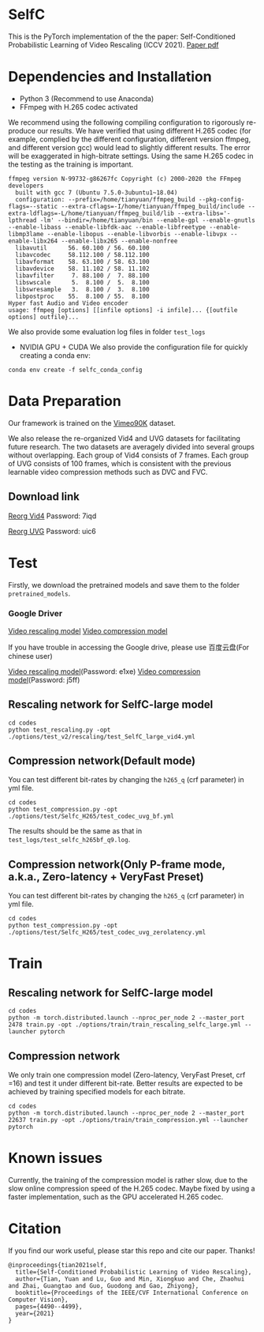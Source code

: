 # SelfC
This is the PyTorch implementation of the the paper: Self-Conditioned Probabilistic Learning of Video Rescaling (ICCV 2021). [Paper pdf](https://arxiv.org/abs/2107.11639)

# Dependencies and Installation

- Python 3 (Recommend to use Anaconda)
- FFmpeg with H.265 codec activated

We recommend using the following compiling configuration to rigorously re-produce our results. We have verified that using different H.265 codec (for example, complied by the different configuration, different version ffmpeg, and different version gcc) would lead to slightly different results. The error will be exaggerated in high-bitrate settings.
Using the same H.265 codec in the testing as the training is important. 
```
ffmpeg version N-99732-g86267fc Copyright (c) 2000-2020 the FFmpeg developers
  built with gcc 7 (Ubuntu 7.5.0-3ubuntu1~18.04)
  configuration: --prefix=/home/tianyuan/ffmpeg_build --pkg-config-flags=--static --extra-cflags=-I/home/tianyuan/ffmpeg_build/include --extra-ldflags=-L/home/tianyuan/ffmpeg_build/lib --extra-libs='-lpthread -lm' --bindir=/home/tianyuan/bin --enable-gpl --enable-gnutls --enable-libass --enable-libfdk-aac --enable-libfreetype --enable-libmp3lame --enable-libopus --enable-libvorbis --enable-libvpx --enable-libx264 --enable-libx265 --enable-nonfree
  libavutil      56. 60.100 / 56. 60.100
  libavcodec     58.112.100 / 58.112.100
  libavformat    58. 63.100 / 58. 63.100
  libavdevice    58. 11.102 / 58. 11.102
  libavfilter     7. 88.100 /  7. 88.100
  libswscale      5.  8.100 /  5.  8.100
  libswresample   3.  8.100 /  3.  8.100
  libpostproc    55.  8.100 / 55.  8.100
Hyper fast Audio and Video encoder
usage: ffmpeg [options] [[infile options] -i infile]... {[outfile options] outfile}...
```

We also provide some evaluation log files in folder `test_logs`

- NVIDIA GPU + CUDA
We also provide the configuration file for quickly creating a conda env:
```
conda env create -f selfc_conda_config
```
# Data Preparation

Our framework is trained on the [Vimeo90K](http://data.csail.mit.edu/tofu/dataset/vimeo_septuplet.zip) dataset.

We also release the re-organized Vid4 and UVG datasets for facilitating future research.
The two datasets are averagely divided into several groups without overlapping. Each group of Vid4 consists of 7 frames.
Each group of UVG consists of 100 frames, which is consistent with the previous learnable video compression methods such as DVC and FVC.
## Download link
[Reorg Vid4](https://pan.baidu.com/s/1sjEDtPgyfZjZRZTX8TF9hA) Password: 7iqd


[Reorg UVG](https://pan.baidu.com/s/13EdBLPmP4yTciL0FlhHEFQ) Password: uic6

# Test

Firstly, we download the pretrained models and save them to the folder `pretrained_models`.

### Google Driver
[Video rescaling model](https://drive.google.com/file/d/1v4bQRfaSHH3f5WegtF1d-7AqTJN6Y_kz/view?usp=sharing)
[Video compression model](https://drive.google.com/file/d/1Gx3h4vxUdgaAKi3P4xMoaN6wXKdWP4_e/view?usp=sharing)

If you have trouble in accessing the Google drive, please use 百度云盘(For chinese user)

[Video rescaling model](https://pan.baidu.com/s/1XUmSDDzjaxfNxS4iS9se3w)(Password: e1xe)
[Video compression model](https://pan.baidu.com/s/1M2rkLIW1dt1xWEywJwne5A)(Password: j5ff)


## Rescaling network for SelfC-large model
```
cd codes
python test_rescaling.py -opt ./options/test_v2/rescaling/test_SelfC_large_vid4.yml
```
## Compression network(Default mode)
You can test different bit-rates by changing the `h265_q` (crf parameter) in yml file.
```
cd codes
python test_compression.py -opt ./options/test/Selfc_H265/test_codec_uvg_bf.yml
```
The results should be the same as that in `test_logs/test_selfc_h265bf_q9.log`.
## Compression network(Only P-frame mode, a.k.a., Zero-latency + VeryFast Preset)
You can test different bit-rates by changing the `h265_q` (crf parameter) in yml file.
```
cd codes
python test_compression.py -opt ./options/test/Selfc_H265/test_codec_uvg_zerolatency.yml
```

# Train

## Rescaling network for SelfC-large model
```
cd codes
python -m torch.distributed.launch --nproc_per_node 2 --master_port 2478 train.py -opt ./options/train/train_rescaling_selfc_large.yml --launcher pytorch
```
## Compression network

We only train one compression model (Zero-latency, VeryFast Preset, crf =16) and test it under different bit-rate. Better results are expected to be achieved by training specified models for each bitrate.


```
cd codes
python -m torch.distributed.launch --nproc_per_node 2 --master_port 22637 train.py -opt ./options/train/train_compression.yml --launcher pytorch
```

# Known issues

Currently, the training of the compression model is rather slow, due to the slow online compression speed of the H.265 codec. Maybe fixed by using a faster implementation, such as the GPU accelerated H.265 codec.

# Citation
If you find our work useful, please star this repo and cite our paper. Thanks!
```
@inproceedings{tian2021self,
  title={Self-Conditioned Probabilistic Learning of Video Rescaling},
  author={Tian, Yuan and Lu, Guo and Min, Xiongkuo and Che, Zhaohui and Zhai, Guangtao and Guo, Guodong and Gao, Zhiyong},
  booktitle={Proceedings of the IEEE/CVF International Conference on Computer Vision},
  pages={4490--4499},
  year={2021}
}

```